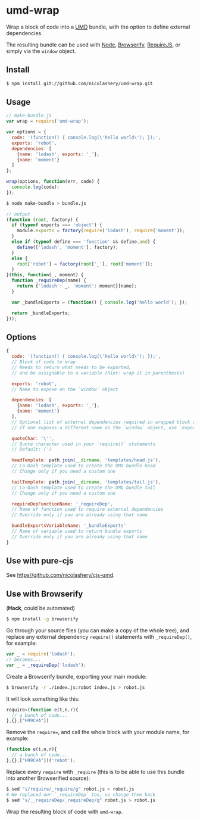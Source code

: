 # umd-wrap

Wrap a block of code into a [UMD](https://github.com/umdjs/umd) bundle, with the option to define external dependencies.

The resulting bundle can be used with [Node](http://nodejs.org/), [Browserify](http://browserify.org/), [RequireJS](http://requirejs.org/), or simply via the `window` object.

## Install

```bash
$ npm install git://github.com/nicolashery/umd-wrap.git
```

## Usage

```javascript
// make-bundle.js
var wrap = require('umd-wrap');

var options = {
  code: '(function() { console.log(\'hello world\'); });',
  exports: 'robot',
  dependencies: [
    {name: 'lodash', exports: '_'},
    {name: 'moment'}
  ]
};

wrap(options, function(err, code) {
  console.log(code);
});
```

```bash
$ node make-bundle > bundle.js
```

```javascript
// output
(function (root, factory) {
  if (typeof exports === 'object') {
    module.exports = factory(require('lodash'), require('moment'));
  }
  else if (typeof define === 'function' && define.amd) {
    define(['lodash', 'moment'], factory);
  }
  else {
    root['robot'] = factory(root['_'], root['moment']);
  }
}(this, function(_, moment) {
  function _requireDep(name) {
    return {'lodash': _, 'moment': moment}[name];
  }

  var _bundleExports = (function() { console.log('hello world'); });

  return _bundleExports;
}));
```

## Options

```javascript
{
  code: '(function() { console.log(\'hello world\'); });',
  // Block of code to wrap
  // Needs to return what needs to be exported,
  // and be assignable to a variable (hint: wrap it in parentheses)

  exports: 'robot',
  // Name to expose on the `window` object

  dependencies: [
    {name: 'lodash', exports: '_'},
    {name: 'moment'}
  ],
  // Optional list of external dependencies required in wrapped block of code
  // If one exposes a different name on the `window` object, use `exports`

  quoteChar: '\'',
  // Quote character used in your `require()` statements
  // Default: (')

  headTemplate: path.join(__dirname, 'templates/head.js'),
  // Lo-Dash template used to create the UMD bundle head
  // Change only if you need a custom one

  tailTemplate: path.join(__dirname, 'templates/tail.js'),
  // Lo-Dash template used to create the UMD bundle tail
  // Change only if you need a custom one

  requireDepFunctionName: '_requireDep',
  // Name of function used to require external dependencies
  // Override only if you are already using that name

  bundleExportsVariableName: '_bundleExports'
  // Name of variable used to return bundle exports
  // Override only if you are already using that name
}
```

## Use with pure-cjs

See [https//github.com/nicolashery/cjs-umd](https//github.com/nicolashery/cjs-umd).

## Use with Browserify

(**Hack**, could be automated)

```bash
$ npm install -g browserify
```

Go through your source files (you can make a copy of the whole tree), and replace any external dependency `require()` statements with `_requireDep()`, for example:

```javascript
var _ = require('lodash');
// becomes...
var _ = _requireDep('lodash');
```

Create a Browserify bundle, exporting your main module:

```bash
$ browserify -r ./index.js:robot index.js > robot.js
```

It will look something like this:

```javascript
require=(function e(t,n,r){
  // a bunch of code...
},{},["H99CHA"])
```

Remove the `require=`, and call the whole block with your module name, for example:

```javascript
(function e(t,n,r){
  // a bunch of code...
},{},["H99CHA"])('robot');
```

Replace every `require` with `_require` (this is to be able to use this bundle into another Browserified source):

```bash
$ sed "s/require/_require/g" robot.js > robot.js
# We replaced our `_requireDep` too, so change them back
$ sed "s/__requireDep/_requireDep/g" robot.js > robot.js
```

Wrap the resulting block of code with `umd-wrap`.
